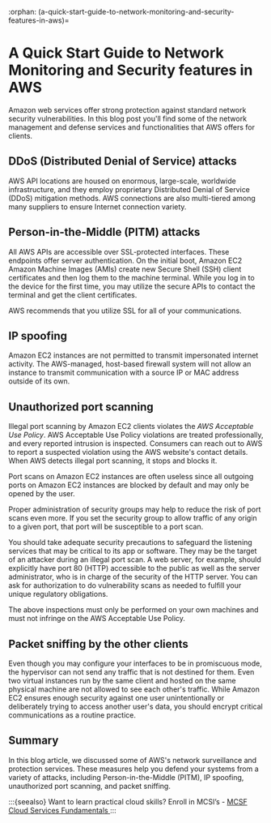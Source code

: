 :orphan:
(a-quick-start-guide-to-network-monitoring-and-security-features-in-aws)=
# A Quick Start Guide to Network Monitoring and Security features in AWS 

Amazon web services offer strong protection against standard network security vulnerabilities. In this blog post you'll find some of the network management and defense services and functionalities that AWS offers for clients.

## DDoS (Distributed Denial of Service) attacks

AWS API locations are housed on enormous, large-scale, worldwide infrastructure, and they employ proprietary Distributed Denial of Service (DDoS) mitigation methods. AWS connections are also multi-tiered among many suppliers to ensure Internet connection variety.

## Person-in-the-Middle (PITM) attacks

All AWS APIs are accessible over SSL-protected interfaces. These endpoints offer server authentication. On the initial boot, Amazon EC2 Amazon Machine Images (AMIs) create new Secure Shell (SSH) client certificates and then log them to the machine terminal. While you log in to the device for the first time, you may utilize the secure APIs to contact the terminal and get the client certificates.

AWS recommends that you utilize SSL for all of your communications.

## IP spoofing

Amazon EC2 instances are not permitted to transmit impersonated internet activity. The AWS-managed, host-based firewall system will not allow an instance to transmit communication with a source IP or MAC address outside of its own.

## Unauthorized port scanning

Illegal port scanning by Amazon EC2 clients violates the _AWS Acceptable Use Policy_. AWS Acceptable Use Policy violations are treated professionally, and every reported intrusion is inspected. Consumers can reach out to AWS to report a suspected violation using the AWS website's contact details. When AWS detects illegal port scanning, it stops and blocks it.

Port scans on Amazon EC2 instances are often useless since all outgoing ports on Amazon EC2 instances are blocked by default and may only be opened by the user.

Proper administration of security groups may help to reduce the risk of port scans even more.
If you set the security group to allow traffic of any origin to a given port, that port will be susceptible to a port scan.

You should take adequate security precautions to safeguard the listening services that may be critical to its app or software. They may be the target of an attacker during an illegal port scan. A web server, for example, should explicitly have port 80 (HTTP) accessible to the public as well as the server administrator, who is in charge of the security of the HTTP server. You can ask for authorization to do vulnerability scans as needed to fulfill your unique regulatory obligations.

The above inspections must only be performed on your own machines and must not infringe on the AWS Acceptable Use Policy.

## Packet sniffing by the other clients

Even though you may configure your interfaces to be in promiscuous mode, the hypervisor can not send any traffic that is not destined for them. Even two virtual instances run by the same client and hosted on the same physical machine are not allowed to see each other's traffic. While Amazon EC2 ensures enough security against one user unintentionally or deliberately trying to access another user's data, you should encrypt critical communications as a routine practice.

## Summary

In this blog article, we discussed some of AWS's network surveillance and protection services. These measures help you defend your systems from a variety of attacks, including Person-in-the-Middle (PITM), IP spoofing, unauthorized port scanning, and packet sniffing.

:::{seealso}
Want to learn practical cloud skills? Enroll in MCSI’s - [MCSF Cloud Services Fundamentals ](https://www.mosse-institute.com/certifications/mcsf-cloud-services-fundamentals.html)
:::